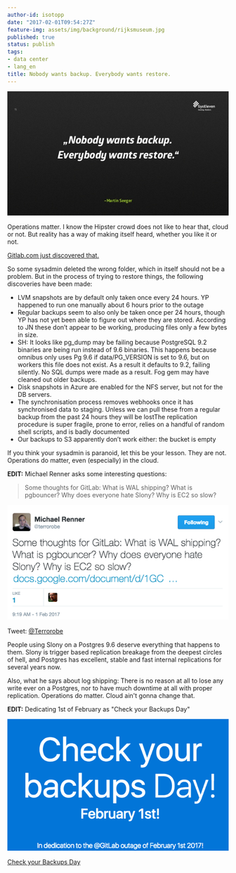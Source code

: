 ```yaml
---
author-id: isotopp
date: "2017-02-01T09:54:27Z"
feature-img: assets/img/background/rijksmuseum.jpg
published: true
status: publish
tags:
- data center
- lang_en
title: Nobody wants backup. Everybody wants restore.
---
```

![](/uploads/2017/02/mysql-backup-and-recovery-15-638.jpg)

Operations matter. I know the Hipster crowd does not like to
hear that, cloud or not. But reality has a way of making itself
heard, whether you like it or not. 

[Gitlab.com just discovered that.](https://docs.google.com/document/d/1GCK53YDcBWQveod9kfzW-VCxIABGiryG7_z_6jHdVik/pub)

So some sysadmin deleted the wrong folder, which in itself
should not be a problem.<!--more--> But in the process of trying
to restore things, the following discoveries have been made:

- LVM snapshots are by default only taken once every 24 hours.
  YP happened to run one manually about 6 hours prior to the
  outage
- Regular backups seem to also only be taken once per 24 hours,
  though YP has not yet been able to figure out where they are
  stored. According to JN these don’t appear to be working,
  producing files only a few bytes in size.
- SH: It looks like pg\_dump may be failing because PostgreSQL
  9.2 binaries are being run instead of 9.6 binaries. This
  happens because omnibus only uses Pg 9.6 if data/PG\_VERSION
  is set to 9.6, but on workers this file does not exist. As a
  result it defaults to 9.2, failing silently. No SQL dumps were
  made as a result. Fog gem may have cleaned out older backups.
- Disk snapshots in Azure are enabled for the NFS server, but
  not for the DB servers.
- The synchronisation process removes webhooks once it has
  synchronised data to staging. Unless we can pull these from a
  regular backup from the past 24 hours they will be lostThe
  replication procedure is super fragile, prone to error, relies
  on a handful of random shell scripts, and is badly documented
- Our backups to S3 apparently don’t work either: the bucket is
  empty

If you think your sysadmin is paranoid, let this be your lesson. They are
not. Operations do matter, even (especially) in the cloud.

**EDIT:** Michael Renner asks some interesting questions: 
> Some thoughts for GitLab: What is WAL shipping? What is pgbouncer? Why
> does everyone hate Slony? Why is EC2 so slow?

[![](/uploads/2017/02/Screen-Shot-2017-02-01-at-10.45.07.png)](https://twitter.com/terrorobe/status/826706562563588098)

Tweet: [@Terrorobe](https://twitter.com/terrorobe/status/826706562563588098)

People using Slony on a Postgres 9.6 deserve everything that
happens to them. Slony is trigger based replication breakage
from the deepest circles of hell, and Postgres has excellent,
stable and fast internal replications for several years now.

Also, what he says about log shipping: There is no reason at all
to lose any write ever on a Postgres, nor to have much downtime
at all with proper replication. Operations do matter. Cloud
ain't gonna change that.

**EDIT:** Dedicating 1st of February as "Check your Backups Day"

[![](/uploads/2017/02/Screen-Shot-2017-02-01-at-12.53.14.png)](http://checkyourbackups.work/)

[Check your Backups Day](http://checkyourbackups.work/)
